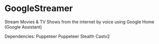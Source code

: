 # GoogleStreamer
Stream Movies &amp; TV Shows from the internet by voice using Google Home (Google Assistant)

Dependencies:
Puppeteer
Puppeteer Stealth
Castv2

